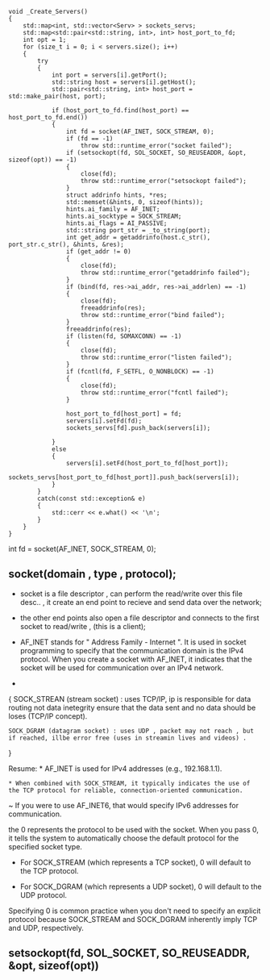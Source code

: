 ```
void _Create_Servers()
{
    std::map<int, std::vector<Serv> > sockets_servs;
    std::map<std::pair<std::string, int>, int> host_port_to_fd;
    int opt = 1;
    for (size_t i = 0; i < servers.size(); i++)
    {
        try
        {
            int port = servers[i].getPort();
            std::string host = servers[i].getHost();
            std::pair<std::string, int> host_port = std::make_pair(host, port);

            if (host_port_to_fd.find(host_port) == host_port_to_fd.end())
            {
                int fd = socket(AF_INET, SOCK_STREAM, 0);
                if (fd == -1)
                    throw std::runtime_error("socket failed");
                if (setsockopt(fd, SOL_SOCKET, SO_REUSEADDR, &opt, sizeof(opt)) == -1)
                {
                    close(fd);
                    throw std::runtime_error("setsockopt failed");
                }
                struct addrinfo hints, *res;
                std::memset(&hints, 0, sizeof(hints));
                hints.ai_family = AF_INET;
                hints.ai_socktype = SOCK_STREAM;
                hints.ai_flags = AI_PASSIVE;
                std::string port_str = _to_string(port);
                int get_addr = getaddrinfo(host.c_str(), port_str.c_str(), &hints, &res);
                if (get_addr != 0)
                {
                    close(fd);
                    throw std::runtime_error("getaddrinfo failed");
                }
                if (bind(fd, res->ai_addr, res->ai_addrlen) == -1)
                {
                    close(fd);
                    freeaddrinfo(res);
                    throw std::runtime_error("bind failed");
                }
                freeaddrinfo(res);
                if (listen(fd, SOMAXCONN) == -1)
                {
                    close(fd);
                    throw std::runtime_error("listen failed");
                }
                if (fcntl(fd, F_SETFL, O_NONBLOCK) == -1)
                {
                    close(fd);
                    throw std::runtime_error("fcntl failed");
                }

                host_port_to_fd[host_port] = fd;
                servers[i].setFd(fd);
                sockets_servs[fd].push_back(servers[i]);

            }
            else
            {
                servers[i].setFd(host_port_to_fd[host_port]);
                sockets_servs[host_port_to_fd[host_port]].push_back(servers[i]);
            }
        }
        catch(const std::exception& e)
        {
            std::cerr << e.what() << '\n';
        }
    }
}
```


int fd = socket(AF_INET, SOCK_STREAM, 0);


## socket(domain , type , protocol); ##

* socket is a file descriptor , can perform the read/write over this file desc.. ,
it create an end point to recieve and send data over the network;

* the other end points also open a file descriptor and connects to the first socket
to read/write , (this is a client);

* AF_INET stands for " Address Family - Internet ". It is used in socket programming to specify that the communication domain is the IPv4 protocol. When you create a socket with AF_INET, it indicates that the socket will be used for communication over an IPv4 network.

*
{
    SOCK_STREAN (stream socket) : uses TCP/IP, ip is responsible for data routing not data inetegrity
    ensure that the data sent and no data should be loses (TCP/IP concept).

    SOCK_DGRAM (datagram socket) : uses UDP , packet may not reach , but if reached, illbe error free (uses in streamin lives and videos) .
} 

Resume:
    * AF_INET is used for IPv4 addresses (e.g., 192.168.1.1).

    * When combined with SOCK_STREAM, it typically indicates the use of the TCP protocol for reliable, connection-oriented communication.


~ If you were to use AF_INET6, that would specify IPv6 addresses for communication.

the 0 represents the protocol to be used with the socket. When you pass 0, it tells the system to automatically choose the default protocol for the specified socket type.

* For SOCK_STREAM (which represents a TCP socket), 0 will default to the TCP protocol.

* For SOCK_DGRAM (which represents a UDP socket), 0 will default to the UDP protocol.

Specifying 0 is common practice when you don't need to specify an explicit protocol because SOCK_STREAM and SOCK_DGRAM inherently imply TCP and UDP, respectively.


## setsockopt(fd, SOL_SOCKET, SO_REUSEADDR, &opt, sizeof(opt)) ##
